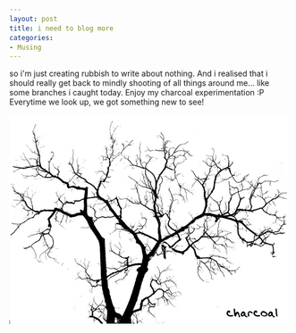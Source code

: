 ```yaml
---
layout: post
title: i need to blog more
categories:
- Musing
---
```


so i'm just creating rubbish to write about nothing. And i realised that i should really get back to mindly shooting of all things around me... like some branches i caught today. Enjoy my charcoal experimentation :P Everytime we look up, we got something new to see!

![](/img/branches_987239874029873.jpg)
